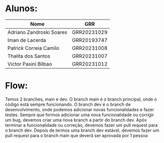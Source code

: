 # Alunos:

<div align="center">

| Nome                     | GRR         |
| ------------------------ | ----------- |
| Adriano Zandroski Soares | GRR20231029 |
| Iman de Lacerda          | GRR20193747 |
| Patrick Correia Camilo   | GRR20231008 |
| Thalita dos Santos       | GRR20231007 |
| Victor Pasini Bilbao     | GRR20231012 |


</div>

# Flow:

Temos 2 branches, main e dev. O branch main é o branch principal, onde o código está sempre funcionando. O branch dev é o branch de desenvolvimento, onde podemos adicionar novas funcionalidades e fazer testes. Sempre que formos adicionar uma nova funcionalidade ou corrigir um bug, devemos criar uma nova branch a partir do branch dev. Após terminar a funcionalidade ou correção, devemos fazer um pull request para o branch dev. Depois de termos uma branch dev estável, devemos fazer um pull request para o branch main que deverá ser aprovada por 1 pessoa